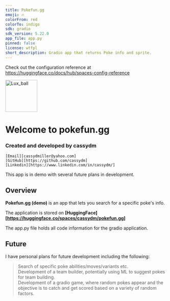 ```yaml
---
title: Pokefun.gg
emoji: 🔥
colorFrom: red
colorTo: indigo
sdk: gradio
sdk_version: 5.22.0
app_file: app.py
pinned: false
license: wtfpl
short_description: Gradio app that returns Poke info and sprite.
---
```


Check out the configuration reference at https://huggingface.co/docs/hub/spaces-config-reference

<img src = "https://static.wikia.nocookie.net/pokemon/images/8/85/Luxury_Ball_Ruby_and_Sapphire.png/revision/latest/scale-to-width/360?cb=20241008142605" alt = "Lux_ball" width = 100>

# Welcome to pokefun.gg  
### Created and developed by cassydm  
    [Email][cassydmiller@yahoo.com]
    [GitHub][https://github.com/cassydm]
    [Linkedin][https://www.linkedin.com/in/cassydm/]


This app is in demo with several future plans in development. 

## Overview  

**Pokefun.gg (demo)** is an app that lets you search for a specific poke's info.  

The application is stored on **[HuggingFace][https://huggingface.co/spaces/cassydm/pokefun.gg]**  

The app.py file holds all code information for the gradio application.  

## Future  

I have personal plans for future development including the following:  

> Search of specific poke abilities/moves/variants etc.  
> Development of a team builder, potentially using ML to suggest pokes for team building.  
> Development of a gradio game, where random pokes appear and the objective is to catch and get scored based on a variety of random factors.  